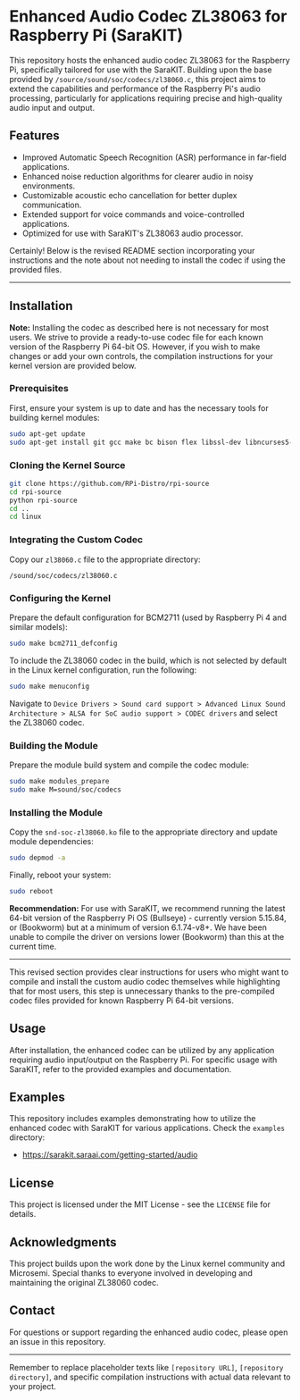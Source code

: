 # Enhanced Audio Codec ZL38063 for Raspberry Pi (SaraKIT)

This repository hosts the enhanced audio codec ZL38063 for the Raspberry Pi, specifically tailored for use with the SaraKIT. Building upon the base provided by `/source/sound/soc/codecs/zl38060.c`, this project aims to extend the capabilities and performance of the Raspberry Pi's audio processing, particularly for applications requiring precise and high-quality audio input and output.

## Features

- Improved Automatic Speech Recognition (ASR) performance in far-field applications.
- Enhanced noise reduction algorithms for clearer audio in noisy environments.
- Customizable acoustic echo cancellation for better duplex communication.
- Extended support for voice commands and voice-controlled applications.
- Optimized for use with SaraKIT's ZL38063 audio processor.

Certainly! Below is the revised README section incorporating your instructions and the note about not needing to install the codec if using the provided files.

---

## Installation

**Note:** Installing the codec as described here is not necessary for most users. We strive to provide a ready-to-use codec file for each known version of the Raspberry Pi 64-bit OS. However, if you wish to make changes or add your own controls, the compilation instructions for your kernel version are provided below.

### Prerequisites

First, ensure your system is up to date and has the necessary tools for building kernel modules:

```sh
sudo apt-get update
sudo apt-get install git gcc make bc bison flex libssl-dev libncurses5-dev
```

### Cloning the Kernel Source

```sh
git clone https://github.com/RPi-Distro/rpi-source
cd rpi-source
python rpi-source
cd ..
cd linux
```

### Integrating the Custom Codec

Copy our `zl38060.c` file to the appropriate directory:

`/sound/soc/codecs/zl38060.c`

### Configuring the Kernel

Prepare the default configuration for BCM2711 (used by Raspberry Pi 4 and similar models):

```sh
sudo make bcm2711_defconfig
```

To include the ZL38060 codec in the build, which is not selected by default in the Linux kernel configuration, run the following:

```sh
sudo make menuconfig
```

Navigate to `Device Drivers > Sound card support > Advanced Linux Sound Architecture > ALSA for SoC audio support > CODEC drivers` and select the ZL38060 codec.

### Building the Module

Prepare the module build system and compile the codec module:

```sh
sudo make modules_prepare
sudo make M=sound/soc/codecs
```

### Installing the Module

Copy the `snd-soc-zl38060.ko` file to the appropriate directory and update module dependencies:

```sh
sudo depmod -a
```

Finally, reboot your system:

```sh
sudo reboot
```

**Recommendation:** For use with SaraKIT, we recommend running the latest 64-bit version of the Raspberry Pi OS (Bullseye) - currently version 5.15.84, or (Bookworm) but at a minimum of version 6.1.74-v8+. We have been unable to compile the driver on versions lower (Bookworm) than this at the current time.

---

This revised section provides clear instructions for users who might want to compile and install the custom audio codec themselves while highlighting that for most users, this step is unnecessary thanks to the pre-compiled codec files provided for known Raspberry Pi 64-bit versions.

## Usage

After installation, the enhanced codec can be utilized by any application requiring audio input/output on the Raspberry Pi. For specific usage with SaraKIT, refer to the provided examples and documentation.

## Examples

This repository includes examples demonstrating how to utilize the enhanced codec with SaraKIT for various applications. Check the `examples` directory:
- https://sarakit.saraai.com/getting-started/audio

## License

This project is licensed under the MIT License - see the `LICENSE` file for details.

## Acknowledgments

This project builds upon the work done by the Linux kernel community and Microsemi. Special thanks to everyone involved in developing and maintaining the original ZL38060 codec.

## Contact

For questions or support regarding the enhanced audio codec, please open an issue in this repository.

---

Remember to replace placeholder texts like `[repository URL]`, `[repository directory]`, and specific compilation instructions with actual data relevant to your project.
